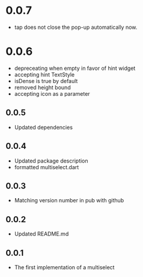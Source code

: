 # 0.0.7
* tap does not close the pop-up automatically now.


# 0.0.6
* depreceating when empty in favor of hint widget
* accepting hint TextStyle
* isDense is true by default
* removed height bound
* accepting icon as a parameter

## 0.0.5
* Updated dependencies

## 0.0.4
* Updated package description
* formatted multiselect.dart

## 0.0.3
* Matching version number in pub with github

## 0.0.2
* Updated README.md

## 0.0.1

* The first implementation of a multiselect
